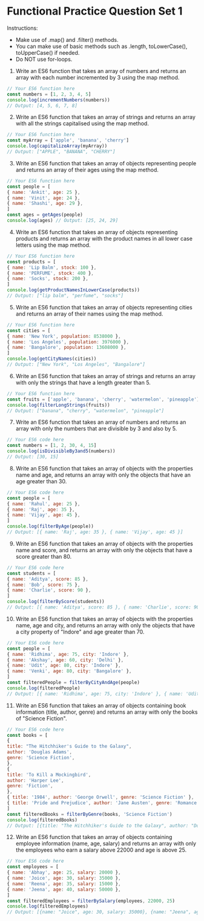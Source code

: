 # Functional Practice Question Set 1
Instructions:
* Make use of .map() and .filter() methods.
* You can make use of basic methods such as .length, toLowerCase(), toUpperCase() if needed.
* Do NOT use for-loops.

1. Write an ES6 function that takes an array of numbers and returns an array with each number incremented by 3 using the map method.
```js
// Your ES6 function here
const numbers = [1, 2, 3, 4, 5]
console.log(incrementNumbers(numbers))
// Output: [4, 5, 6, 7, 8]
```
2. Write an ES6 function that takes an array of strings and returns an array with all the strings capitalised using the map method.
```js
// Your ES6 function here
const myArray = ['apple', 'banana', 'cherry']
console.log(capitalizeArray(myArray))
// Output: ["APPLE", "BANANA", "CHERRY"]
```
3. Write an ES6 function that takes an array of objects representing people and returns an array of their ages using the map method.
```js
// Your ES6 function here
const people = [
{ name: 'Ankit', age: 25 },
{ name: 'Vinit', age: 24 },
{ name: 'Shashi', age: 29 },
]
const ages = getAges(people)
console.log(ages) // Output: [25, 24, 29]
```
4. Write an ES6 function that takes an array of objects representing products and returns an array with the product names in all lower case letters using the map method.
```js
// Your ES6 function here
const products = [
{ name: 'Lip Balm', stock: 100 },
{ name: 'PERFUME', stock: 400 },
{ name: 'Socks', stock: 200 },
]
console.log(getProductNamesInLowerCase(products))
// Output: ["lip balm", "perfume", "socks"]
```
5. Write an ES6 function that takes an array of objects representing cities and returns an array of their names using the map method.
```js
// Your ES6 function here
const cities = [
{ name: 'New York', population: 8538000 },
{ name: 'Los Angeles', population: 3976000 },
{ name: 'Bangalore', population: 13608000 },
]
console.log(getCityNames(cities))
// Output: ["New York", "Los Angeles", "Bangalore"]
```
6. Write an ES6 function that takes an array of strings and returns an array with only the strings that have a length greater than 5.
```js
// Your ES6 function here
const fruits = ['apple', 'banana', 'cherry', 'watermelon', 'pineapple']
console.log(filterLongStrings(fruits))
// Output: ["banana", "cherry", "watermelon", "pineapple"]
```
7. Write an ES6 function that takes an array of numbers and returns an array with only the numbers that are divisible by 3 and also by 5.
```js
// Your ES6 code here
const numbers = [1, 2, 30, 4, 15]
console.log(isDivisibleBy3and5(numbers))
// Output: [30, 15]
```
8. Write an ES6 function that takes an array of objects with the properties name and age, and returns an array with only the objects that have an age greater than 30.
```js
// Your ES6 code here
const people = [
{ name: 'Rahul', age: 25 },
{ name: 'Raj', age: 35 },
{ name: 'Vijay', age: 45 },
]
console.log(filterByAge(people))
// Output: [{ name: 'Raj', age: 35 }, { name: 'Vijay', age: 45 }]
```
9. Write an ES6 function that takes an array of objects with the properties name and score, and returns an array with only the objects that have a score greater than 80.
```js
// Your ES6 code here
const students = [
{ name: 'Aditya', score: 85 },
{ name: 'Bob', score: 75 },
{ name: 'Charlie', score: 90 },
]
console.log(filterByScore(students))
// Output: [{ name: 'Aditya', score: 85 }, { name: 'Charlie', score: 90 }]
```
10. Write an ES6 function that takes an array of objects with the properties name, age and city, and returns an array with only the objects that have a city property of "Indore" and age greater than 70.
```js
// Your ES6 code here
const people = [
{ name: 'Ridhima', age: 75, city: 'Indore' },
{ name: 'Akshay', age: 60, city: 'Delhi' },
{ name: 'Udit', age: 80, city: 'Indore' },
{ name: 'Venki', age: 80, city: 'Bangalore' },
]
const filteredPeople = filterByCityAndAge(people)
console.log(filteredPeople)
// Output: [{ name: 'Ridhima', age: 75, city: 'Indore' }, { name: 'Udit', age: 80, city:
```
11. Write an ES6 function that takes an array of objects containing book information (title, author, genre) and returns an array with only the books of "Science Fiction".
```js
// Your ES6 code here
const books = [
{
title: "The Hitchhiker's Guide to the Galaxy",
author: 'Douglas Adams',
genre: 'Science Fiction',
},
{
title: 'To Kill a Mockingbird',
author: 'Harper Lee',
genre: 'Fiction',
},
{ title: '1984', author: 'George Orwell', genre: 'Science Fiction' },
{ title: 'Pride and Prejudice', author: 'Jane Austen', genre: 'Romance' },
]
const filteredBooks = filterByGenre(books, 'Science Fiction')
console.log(filteredBooks)
// Output: [{title: "The Hitchhiker's Guide to the Galaxy", author: "Douglas Adams", genr
```
12. Write an ES6 function that takes an array of objects containing employee information (name, age, salary) and returns an array with only the employees who earn a salary above 22000 and
age is above 25.
```js
// Your ES6 code here
const employees = [
{ name: 'Abhay', age: 25, salary: 20000 },
{ name: 'Joice', age: 30, salary: 35000 },
{ name: 'Reena', age: 35, salary: 15000 },
{ name: 'Jeena', age: 40, salary: 50000 },
]
const filteredEmployees = filterBySalary(employees, 22000, 25)
console.log(filteredEmployees)
// Output: [{name: "Joice", age: 30, salary: 35000}, {name: "Jeena", age: 40, salary: 500
```
